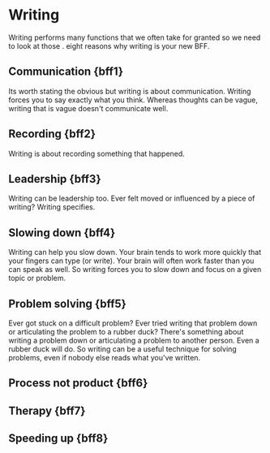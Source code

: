 # Writing

Writing performs many functions that we often take for granted so we need to look at those . eight reasons why writing is your new BFF. 

## Communication {bff1}

Its worth stating the obvious but writing is about communication. Writing forces you to say exactly what you think. Whereas thoughts can be vague, writing that is vague doesn't communicate well. 



## Recording {bff2}

Writing is about recording something that happened.

## Leadership {bff3}

Writing can be leadership too. Ever felt moved or influenced by a piece of writing? Writing specifies.

## Slowing down {bff4}

Writing can help you slow down. Your brain tends to work more quickly that your fingers can type (or write). Your brain will often work faster than you can speak as well. So writing forces you to slow down and focus on a given topic or problem. 

## Problem solving {bff5}

Ever got stuck on a difficult problem? Ever tried writing that problem down or articulating the problem to a rubber duck? There's something about writing a problem down or articulating a problem to another person. Even a rubber duck will do. So writing can be a useful technique for solving problems, even if nobody else reads what you've written. 



## Process not product {bff6}


## Therapy {bff7}

## Speeding up {bff8}

